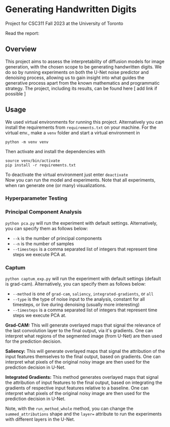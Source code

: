 # Generating Handwritten Digits
Project for CSC311 Fall 2023 at the University of Toronto 

Read the report: 
## Overview
This project aims to assess the interpretability of diffusion models for image generation, with the chosen scope to be generating handwritten digits. We do so by running experiments on both the U-Net noise predictor and denoising process, allowing us to gain insight into what guides the generative process apart from the known mathematics and programmatic strategy. The project, including its results, can be found here [ add link if possible ]
## Usage
We used virtual environments for running this project. Alternatively you can install the requirements from `requirements.txt` on your machine. For the virtual env., make a `venv` folder and start a virtual environment in 
```
python -m venv venv
```
Then activate and install the dependencies with 
```
source venv/bin/activate
pip install -r requirements.txt
```
To deactivate the virtual environment just enter `deactivate` <br>
Now you can run the model and experiments.  Note that all experiments, when ran generate one (or many) visualizations.
### Hyperparameter Testing
### Principal Component Analysis
`python pca.py` will run the experiment with default settings. Alternatively, you can specify them as follows below:
- `--k` is the number of principal components
- `--n` is the number of samples
-  `--timesteps` is a comma separated list of integers that represent time steps we execute PCA at.

### Captum
`python captum_exp.py` will run the experiment with default settings (default is grad-cam). Alternatively, you can specify them as follows below:
- `--method` is one of `grad-cam`, `saliency`, `integrated-gradients`, or `all`
- `--type` is the type of noise input to the analysis, constant for all timesteps, or live during denoising (usually more interesting)
-  `--timesteps` is a comma separated list of integers that represent time steps we execute PCA at.

**Grad-CAM:** This will generate overlayed maps that signal the relevance of the last convolution layer to the final output, via it's gradients. One can interpret what regions of the segmented image (from U-Net) are then used for the prediction decision. 

**Saliency:** This will generate overlayed maps that signal the attribution of the input features themselves to the final output, based on gradients.  One can interpret what pixels of the original noisy image are then used for the prediction decision in U-Net.

**Integrated Gradients:** This method generates overlayed maps that signal the attribution of input features to the final output, based on integrating the gradients of respective input features relative to a baseline. One can interpret what pixels of the original noisy image are then used for the prediction decision in U-Net.

Note, with the `run_method_whole` method, you can change the `summed_attributions` shape and the `layer=` attribute to run the experiments with different layers in the U-Net. 
